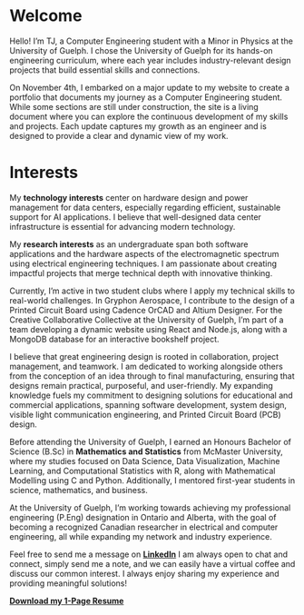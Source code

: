 # Welcome
Hello! I’m TJ, a Computer Engineering student with a Minor in Physics at the University of Guelph. I chose the University of Guelph for its hands-on engineering curriculum, where each year includes industry-relevant design projects that build essential skills and connections.

On November 4th, I embarked on a major update to my website to create a portfolio that documents my journey as a Computer Engineering student. While some sections are still under construction, the site is a living document where you can explore the continuous development of my skills and projects. Each update captures my growth as an engineer and is designed to provide a clear and dynamic view of my work.

# Interests
My **technology interests** center on hardware design and power management for data centers, especially regarding efficient, sustainable support for AI applications. I believe that well-designed data center infrastructure is essential for advancing modern technology.

My **research interests** as an undergraduate span both software applications and the hardware aspects of the electromagnetic spectrum using electrical engineering techniques. I am passionate about creating impactful projects that merge technical depth with innovative thinking.

Currently, I’m active in two student clubs where I apply my technical skills to real-world challenges. In Gryphon Aerospace, I contribute to the design of a Printed Circuit Board using Cadence OrCAD and Altium Designer. For the Creative Collaborative Collective at the University of Guelph, I’m part of a team developing a dynamic website using React and Node.js, along with a MongoDB database for an interactive bookshelf project.

I believe that great engineering design is rooted in collaboration, project management, and teamwork. I am dedicated to working alongside others from the conception of an idea through to final manufacturing, ensuring that designs remain practical, purposeful, and user-friendly. My expanding knowledge fuels my commitment to designing solutions for educational and commercial applications, spanning software development, system design, visible light communication engineering, and Printed Circuit Board (PCB) design.

Before attending the University of Guelph, I earned an Honours Bachelor of Science (B.Sc) in **Mathematics and Statistics** from McMaster University, where my studies focused on Data Science, Data Visualization, Machine Learning, and Computational Statistics with R, along with Mathematical Modelling using C and Python. Additionally, I mentored first-year students in science, mathematics, and business.

At the University of Guelph, I’m working towards achieving my professional engineering (P.Eng) designation in Ontario and Alberta, with the goal of becoming a recognized Canadian researcher in electrical and computer engineering, all while expanding my network and industry experience.

Feel free to send me a message on [**LinkedIn**](https://www.linkedin.com/in/t-j-prescod-heath/)  I am always open to chat and connect, simply send me a note, and we can easily have a virtual coffee and discuss our common interest. I always enjoy sharing my experience and providing meaningful solutions!


[**Download my 1-Page Resume**](assets/Tevin_Resume_UGMC.pdf)





[//]: # (**Download my resume** &#40;[here]&#40;"C:\Users\tevin\PycharmProjects\AwesomeWebsite\docs\assets\Tevin_Resume_Aero.pdf"&#41;&#41;)

[//]: # (For full documentation visit [mkdocs.org]&#40;https://www.mkdocs.org&#41;.)

[//]: # ()
[//]: # (## Commands)

[//]: # ()
[//]: # (* `mkdocs new [dir-name]` - Create a new project.)

[//]: # (* `mkdocs serve` - Start the live-reloading docs server.)

[//]: # (* `mkdocs build` - Build the documentation site.)

[//]: # (* `mkdocs -h` - Print help message and exit.)

[//]: # ()
[//]: # (## Project layout)

[//]: # ()
[//]: # (    mkdocs.yml    # The configuration file.)

[//]: # (    docs/)

[//]: # (        index.md  # The documentation homepage.)

[//]: # (        ...       # Other markdown pages, images and other files.)
